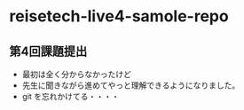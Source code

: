 # reisetech-live4-samole-repo

## 第4回課題提出
- 最初は全く分からなかったけど
- 先生に聞きながら進めてやっと理解できるようになりました。
- git を忘れかけてる・・・・
